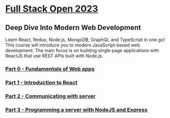# [Full Stack Open 2023](https://fullstackopen.com/en/)

## Deep Dive Into Modern Web Development

Learn React, Redux, Node.js, MongoDB, GraphQL and TypeScript in one go! This course will introduce you to modern JavaScript-based web development. The main focus is on building single page applications with ReactJS that use REST APIs built with Node.js.

### [Part 0 - Fundamentals of Web apps](./part0)

### [Part 1 - Introduction to React](./part1)

### [Part 2 - Communicating with server](./part2)

### [Part 3 - Programming a server with NodeJS and Express](./part3)

<!-- ### [Part 4 - Testing Express servers, user administration](./part4) -->

<!-- ### [Part 5 - Testing React apps](./part5) -->

<!-- ### [Part 6 - State management with Redux](./part6) -->

<!-- ### [Part 7 - React router, custom hooks, styling app with CSS and webpack](./part7) -->

<!-- ### [Part 8 - GraphQL](./part8) -->

<!-- ### [Part 9 - Typescript](./part9) -->
